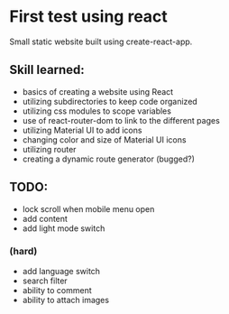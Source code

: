 # First test using react

Small static website built using create-react-app.

## Skill learned:

- basics of creating a website using React
- utilizing subdirectories to keep code organized
- utilizing css modules to scope variables
- use of react-router-dom to link to the different pages
- utilizing Material UI to add icons
- changing color and size of Material UI icons
- utilizing router
- creating a dynamic route generator (bugged?)

## TODO:

<!-- - stretch 2nd image in home -->
<!-- - hover effects -->
<!-- - mobile view -->
<!-- - mobile menu -->
<!-- - fix ScrollToTop -->

- lock scroll when mobile menu open
- add content
- add light mode switch

### (hard)

- add language switch
- search filter
- ability to comment
- ability to attach images
